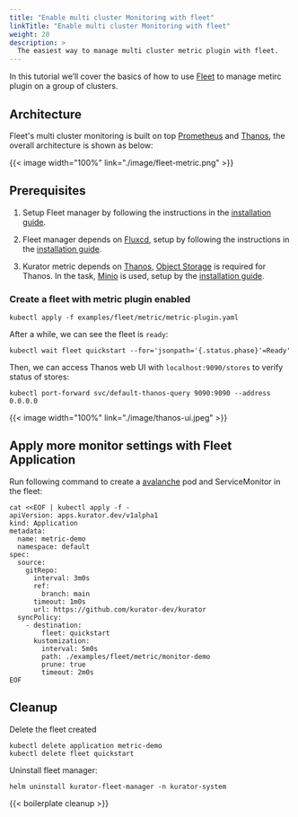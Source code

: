 ```yaml
---
title: "Enable multi cluster Monitoring with fleet"
linkTitle: "Enable multi cluster Monitoring with fleet"
weight: 20
description: >
  The easiest way to manage multi cluster metric plugin with fleet.
---
```


In this tutorial we’ll cover the basics of how to use [Fleet](https://kurator.dev/docs/references/fleet-api/#fleet) to manage metirc plugin on a group of clusters.

## Architecture

Fleet's multi cluster monitoring is built on top [Prometheus](https://prometheus.io/) and [Thanos](https://thanos.io/), the overall architecture is shown as below: 

{{< image width="100%"
    link="./image/fleet-metric.png"
    >}}

## Prerequisites

1. Setup Fleet manager by following the instructions in the [installation guide](/docs/setup/install-fleet-manager/).

1. Fleet manager depends on [Fluxcd](https://fluxcd.io/flux/), setup by following the instructions in the [installation guide](/docs/setup/install-fluxcd/).

1. Kurator metric depends on [Thanos](https://thanos.io), [Object Storage](https://thanos.io/tip/thanos/storage.md/) is required for Thanos. In the task, [Minio](https://min.io/) is used, setup by the [installation guide](/docs/setup/install-minio).


### Create a fleet with metric plugin enabled

```console
kubectl apply -f examples/fleet/metric/metric-plugin.yaml
```

After a while, we can see the fleet is `ready`:

```console
kubectl wait fleet quickstart --for='jsonpath='{.status.phase}'=Ready'
```

Then, we can access Thanos web UI with `localhost:9090/stores` to verify status of stores:

```console
kubectl port-forward svc/default-thanos-query 9090:9090 --address 0.0.0.0
```

{{< image width="100%"
    link="./image/thanos-ui.jpeg"
    >}}

## Apply more monitor settings with Fleet Application

Run following command to create a [avalanche](https://github.com/prometheus-community/avalanche) pod and ServiceMonitor in the fleet:

```console
cat <<EOF | kubectl apply -f -
apiVersion: apps.kurator.dev/v1alpha1
kind: Application
metadata:
  name: metric-demo
  namespace: default
spec:
  source:
    gitRepo:
      interval: 3m0s
      ref:
        branch: main
      timeout: 1m0s
      url: https://github.com/kurator-dev/kurator
  syncPolicy:
    - destination:
        fleet: quickstart
      kustomization:
        interval: 5m0s
        path: ./examples/fleet/metric/monitor-demo
        prune: true
        timeout: 2m0s
EOF
```

## Cleanup

Delete the fleet created

```console
kubectl delete application metric-demo
kubectl delete fleet quickstart
```

Uninstall fleet manager:

```console
helm uninstall kurator-fleet-manager -n kurator-system
```

{{< boilerplate cleanup >}}
